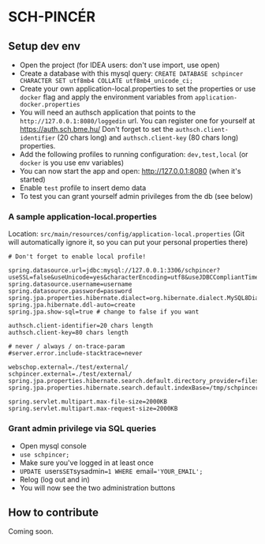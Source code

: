 SCH-PINCÉR
===

## Setup dev env

- Open the project (for IDEA users: don't use import, use open)
- Create a database with this mysql query: `CREATE DATABASE schpincer CHARACTER SET utf8mb4 COLLATE utf8mb4_unicode_ci;`
- Create your own application-local.properties to set the properties or use `docker` flag and apply the environment variables from `application-docker.properties`
- You will need an authsch application that points to the `http://127.0.0.1:8080/loggedin` url. You can register one for yourself at https://auth.sch.bme.hu/ Don't forget to set the `authsch.client-identifier` (20 chars long) and `authsch.client-key` (80 chars long) properties.
- Add the following profiles to running configuration: `dev,test,local` (or `docker` is you use env variables)
- You can now start the app and open: http://127.0.0.1:8080 (when it's started)
- Enable `test` profile to insert demo data
- To test you can grant yourself admin privileges from the db (see below)

### A sample application-local.properties

Location: `src/main/resources/config/application-local.properties` (Git will automatically ignore it, so you can put your personal properties there)

```
# Don't forget to enable local profile!

spring.datasource.url=jdbc:mysql://127.0.0.1:3306/schpincer?useSSL=false&useUnicode=yes&characterEncoding=utf8&useJDBCCompliantTimezoneShift=true&useLegacyDatetimeCode=false&serverTimezone=UTC
spring.datasource.username=username
spring.datasource.password=password
spring.jpa.properties.hibernate.dialect=org.hibernate.dialect.MySQL8Dialect
spring.jpa.hibernate.ddl-auto=create
spring.jpa.show-sql=true # change to false if you want

authsch.client-identifier=20 chars length
authsch.client-key=80 chars length

# never / always / on-trace-param
#server.error.include-stacktrace=never

webschop.external=./test/external/
schpincer.external=./test/external/
spring.jpa.properties.hibernate.search.default.directory_provider=filesystem
spring.jpa.properties.hibernate.search.default.indexBase=/tmp/schpincer/search/

spring.servlet.multipart.max-file-size=2000KB
spring.servlet.multipart.max-request-size=2000KB
```

### Grant admin privilege via SQL queries

- Open mysql console
- `use schpincer;`
- Make sure you've logged in at least once
- `UPDATE `users` SET `sysadmin`=1 WHERE `email`='YOUR_EMAIL';`
- Relog (log out and in)
- You will now see the two administration buttons

## How to contribute

Coming soon.
